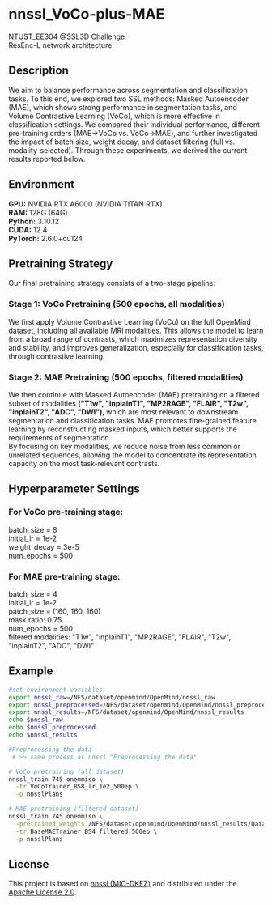 # nnssl_VoCo-plus-MAE
NTUST_EE304 @SSL3D Challenge  
ResEnc-L network architecture

## Description
We aim to balance performance across segmentation and classification tasks.
To this end, we explored two SSL methods: Masked Autoencoder (MAE), which shows strong performance in segmentation tasks, and Volume Contrastive Learning (VoCo), which is more effective in classification settings.
We compared their individual performance, different pre-training orders (MAE→VoCo vs. VoCo→MAE), and further investigated the impact of batch size, weight decay, and dataset filtering (full vs. modality-selected).
Through these experiments, we derived the current results reported below.

## Environment
**GPU:** NVIDIA RTX A6000 (NVIDIA TITAN RTX)  
**RAM:** 128G (64G)  
**Python:** 3.10.12  
**CUDA:** 12.4  
**PyTorch:** 2.6.0+cu124  

## Pretraining Strategy
Our final pretraining strategy consists of a two-stage pipeline:  
### Stage 1: VoCo Pretraining (500 epochs, all modalities)
We first apply Volume Contrastive Learning (VoCo) on the full OpenMind dataset, including all available MRI modalities.
This allows the model to learn from a broad range of contrasts, which maximizes representation diversity and stability, and improves generalization, especially for classification tasks, through contrastive learning.

### Stage 2: MAE Pretraining (500 epochs, filtered modalities)

We then continue with Masked Autoencoder (MAE) pretraining on a filtered subset of modalities **("T1w", "inplainT1", "MP2RAGE", "FLAIR", "T2w", "inplainT2", "ADC", "DWI")**, which are most relevant to downstream segmentation and classification tasks.
MAE promotes fine-grained feature learning by reconstructing masked inputs, which better supports the requirements of segmentation.  
By focusing on key modalities, we reduce noise from less common or unrelated sequences, allowing the model to concentrate its representation capacity on the most task-relevant contrasts.

## Hyperparameter Settings
### For VoCo pre-training stage:  
batch_size = 8  
initial_lr = 1e-2  
weight_decay = 3e-5  
num_epochs = 500  

### For MAE pre-training stage:  
batch_size = 4  
initial_lr = 1e-2  
patch_size = (160, 160, 160)  
mask ratio: 0.75  
num_epochs = 500  
filtered modalities: "T1w", "inplainT1", "MP2RAGE", "FLAIR", "T2w", "inplainT2", "ADC", "DWI"

## Example

```bash
#set environment variables
export nnssl_raw=/NFS/dataset/openmind/OpenMind/nnssl_raw
export nnssl_preprocessed=/NFS/dataset/openmind/OpenMind/nnssl_preprocessed
export nnssl_results=/NFS/dataset/openmind/OpenMind/nnssl_results
echo $nnssl_raw
echo $nnssl_preprocessed
echo $nnssl_results

#Preprocessing the data
 # >> same process as nnssl "Preprocessing the data"

# VoCo pretraining (all dataset)
nnssl_train 745 onemmiso \
  -tr VoCoTrainer_BS8_lr_1e2_500ep \
  -p nnsslPlans

# MAE pretraining (filtered dataset)
nnssl_train 745 onemmiso \
  -pretrained_weights /NFS/dataset/openmind/OpenMind/nnssl_results/Dataset745_OpenMind/VoCoTrainer_BS8_lr_1e2_500ep__nnsslPlans__onemmiso/fold_all/checkpoint_final.pth \
  -tr BaseMAETrainer_BS4_filtered_500ep \
  -p nnsslPlans
```

## License
This project is based on [nnssl (MIC-DKFZ)](https://github.com/MIC-DKFZ/nnssl)
and distributed under the [Apache License 2.0](LICENSE).
